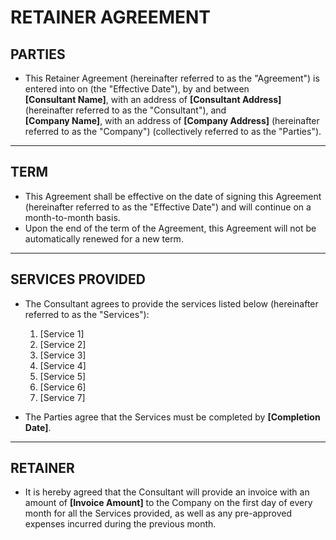 # RETAINER AGREEMENT

## PARTIES
- This Retainer Agreement (hereinafter referred to as the "Agreement") is entered into on (the "Effective Date"), by and between  
  **[Consultant Name]**, with an address of **[Consultant Address]** (hereinafter referred to as the "Consultant"), and  
  **[Company Name]**, with an address of **[Company Address]** (hereinafter referred to as the "Company") (collectively referred to as the "Parties").

---

## TERM
- This Agreement shall be effective on the date of signing this Agreement (hereinafter referred to as the "Effective Date") and will continue on a month-to-month basis.  
- Upon the end of the term of the Agreement, this Agreement will not be automatically renewed for a new term.

---

## SERVICES PROVIDED
- The Consultant agrees to provide the services listed below (hereinafter referred to as the "Services"):  
  1. [Service 1]  
  2. [Service 2]  
  3. [Service 3]  
  4. [Service 4]  
  5. [Service 5]  
  6. [Service 6]  
  7. [Service 7]  

- The Parties agree that the Services must be completed by **[Completion Date]**.

---

## RETAINER
- It is hereby agreed that the Consultant will provide an invoice with an amount of **[Invoice Amount]** to the Company on the first day of every month for all the Services provided, as well as any pre-approved expenses incurred during the previous month.